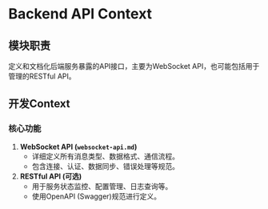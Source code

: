# Backend API Context
## 模块职责
定义和文档化后端服务暴露的API接口，主要为WebSocket API，也可能包括用于管理的RESTful API。
## 开发Context
### 核心功能
1. **WebSocket API (`websocket-api.md`)**
   - 详细定义所有消息类型、数据格式、通信流程。
   - 包含连接、认证、数据同步、错误处理等规范。
2. **RESTful API (可选)**
   - 用于服务状态监控、配置管理、日志查询等。
   - 使用OpenAPI (Swagger)规范进行定义。
